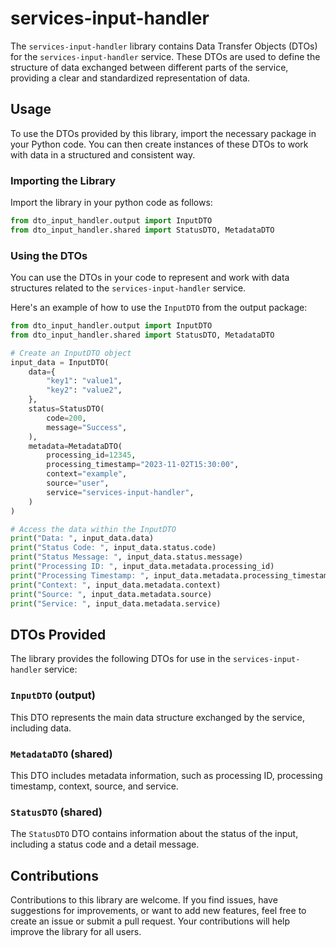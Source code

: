 # services-input-handler

The `services-input-handler` library contains Data Transfer Objects (DTOs) for the `services-input-handler` service. These DTOs are used to define the structure of data exchanged between different parts of the service, providing a clear and standardized representation of data.

## Usage

To use the DTOs provided by this library, import the necessary package in your Python code. You can then create instances of these DTOs to work with data in a structured and consistent way.

### Importing the Library

Import the library in your python code as follows:

```python
from dto_input_handler.output import InputDTO
from dto_input_handler.shared import StatusDTO, MetadataDTO
```

### Using the DTOs

You can use the DTOs in your code to represent and work with data structures related to the `services-input-handler` service.

Here's an example of how to use the `InputDTO` from the output package:

```python
from dto_input_handler.output import InputDTO
from dto_input_handler.shared import StatusDTO, MetadataDTO

# Create an InputDTO object
input_data = InputDTO(
    data={
        "key1": "value1",
        "key2": "value2",
    },
    status=StatusDTO(
        code=200,
        message="Success",
    ),
    metadata=MetadataDTO(
        processing_id=12345,
        processing_timestamp="2023-11-02T15:30:00",
        context="example",
        source="user",
        service="services-input-handler",
    )
)

# Access the data within the InputDTO
print("Data: ", input_data.data)
print("Status Code: ", input_data.status.code)
print("Status Message: ", input_data.status.message)
print("Processing ID: ", input_data.metadata.processing_id)
print("Processing Timestamp: ", input_data.metadata.processing_timestamp)
print("Context: ", input_data.metadata.context)
print("Source: ", input_data.metadata.source)
print("Service: ", input_data.metadata.service)
```

## DTOs Provided

The library provides the following DTOs for use in the `services-input-handler` service:

### `InputDTO` (output)

This DTO represents the main data structure exchanged by the service, including data.

### `MetadataDTO` (shared)

This DTO includes metadata information, such as processing ID, processing timestamp, context, source, and service.

### `StatusDTO` (shared)

The `StatusDTO` DTO contains information about the status of the input, including a status code and a detail message.

## Contributions

Contributions to this library are welcome. If you find issues, have suggestions for improvements, or want to add new features, feel free to create an issue or submit a pull request. Your contributions will help improve the library for all users.
